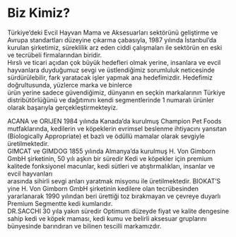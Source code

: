 # Biz Kimiz?

Türkiye’deki Evcil Hayvan Mama ve Aksesuarları sektörünü geliştirme ve Avrupa standartları düzeyine çıkarma çabasıyla, 1987 yılında İstanbul’da kurulan şirketimiz, süreklilik arz eden ciddi çalışmaları ile sektörün en eski ve tecrübeli firmalarından biridir.  
Hırslı ve ticari açıdan çok büyük hedefleri olmak yerine, insanlara ve evcil hayvanlara duyduğumuz sevgi ve üstlendiğimiz sorumluluk neticesinde sürdürülebilir, fark yaratacak işler yapmak ana hedefimizdir. Hedefimiz doğrultusunda, yüzlerce marka ve binlerce  
ürün yerine sadece güvendiğimiz, dünyanın en seçkin markalarının Türkiye distribütörlüğünü ve dağıtımını kendi segmentlerinde 1 numaralı ürünler olarak başarıyla gerçekleştirmekteyiz.  

ACANA ve ORIJEN 1984 yılında Kanada’da kurulmuş Champion Pet Foods mutfaklarında, kedilerin ve köpeklerin evrimsel beslenme ihtiyacını yansıtan (Biologically Appropriate) et bazlı ve ödüllü mamalar olarak sevgiyle üretilmektedir.  
GIMCAT ve GIMDOG 1855 yılında Almanya’da kurulmuş H. Von Gimborn GmbH şirketinin, 50 yılı aşkın bir süredir Kedi ve köpekler için premium kalitede fonksiyonel macunlar, kedi sütleri ve atıştırmalıkları, insanlar ve evcil hayvanları  
arasında sihirli sevgi anları yaratmak misyonu ile üretilmektedir. BIOKAT’S yine H. Von Gimborn GmbH şirketinin kedilere olan tecrübesinden yararlanarak 1990 yılından beri ürettiği toz bırakmayan ve çevreye duyarlı Premium Segmentte kedi kumlarıdır.  
DR.SACCHI 30 yıla yakın süredir Optimum düzeyde fiyat ve kalite dengesine sahip kedi ve köpek maması, kedi kumu ve belirli aksesuar gruplarını bünyesinde barındıran ve bilinen tescilli markamızdır.
